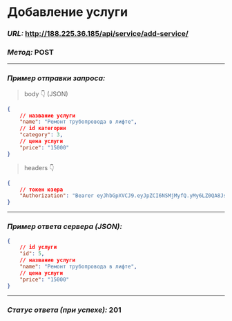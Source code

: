 # Добавление услуги

### _URL:_ http://188.225.36.185/api/service/add-service/

### _Метод:_ POST

<hr>

### _Пример отправки запроса:_

> body 👇 (JSON)

```json
{
    // название услуги
    "name": "Ремонт трубопровода в лифте",
    // id категории
    "category": 3,
    // цена услуги
    "price": "15000"
}
```

> headers 👇

```json
{
    // токен юзера
    "Authorization": "Bearer eyJhbGpXVCJ9.eyJpZCI6NSMjMyfQ.yMy6LZ0QA8JsB3LLl0"
}
```

<hr>

### _Пример ответа сервера (JSON):_

```json
{
    // id услуги
    "id": 5,
    // название услуги
    "name": "Ремонт трубопровода в лифте",
    // цена услуги
    "price": "15000"
}
```

<hr>

### _Статус ответа (при успехе):_ 201
